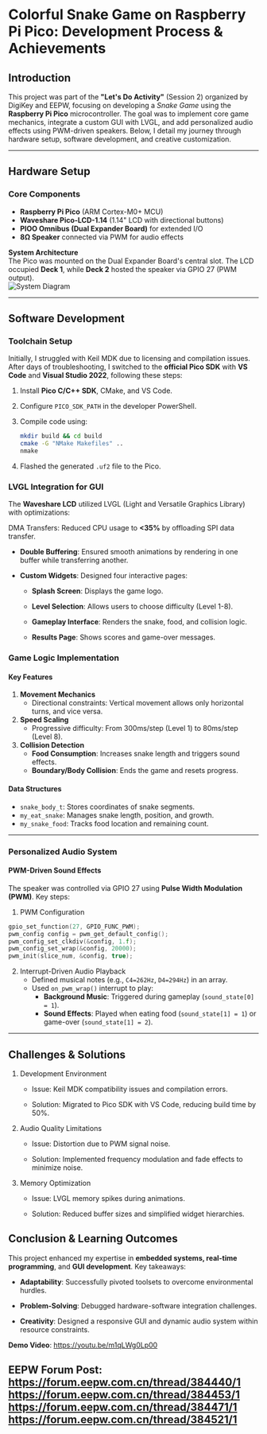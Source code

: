 # Colorful Snake Game on Raspberry Pi Pico: Development Process & Achievements

## Introduction
This project was part of the **"Let's Do Activity"** (Session 2) organized by DigiKey and EEPW, focusing on developing a *Snake Game* using the **Raspberry Pi Pico** microcontroller. The goal was to implement core game mechanics, integrate a custom GUI with LVGL, and add personalized audio effects using PWM-driven speakers. Below, I detail my journey through hardware setup, software development, and creative customization.

---

## Hardware Setup
### Core Components
- **Raspberry Pi Pico** (ARM Cortex-M0+ MCU)  
- **Waveshare Pico-LCD-1.14** (1.14" LCD with directional buttons)  
- **PIOO Omnibus (Dual Expander Board)** for extended I/O  
- **8Ω Speaker** connected via PWM for audio effects  

**System Architecture**  
The Pico was mounted on the Dual Expander Board's central slot. The LCD occupied **Deck 1**, while **Deck 2** hosted the speaker via GPIO 27 (PWM output).  
![System Diagram](http://uphotos.eepw.com.cn/1713930123/pics/1724036918676284.png)

---

## Software Development
### Toolchain Setup
Initially, I struggled with Keil MDK due to licensing and compilation issues. After days of troubleshooting, I switched to the **official Pico SDK** with **VS Code** and **Visual Studio 2022**, following these steps:  
1. Install **Pico C/C++ SDK**, CMake, and VS Code.  
2. Configure `PICO_SDK_PATH` in the developer PowerShell.  
3. Compile code using:  
   ```bash
   mkdir build && cd build  
   cmake -G "NMake Makefiles" ..  
   nmake  
   ```

4. Flashed the generated `.uf2` file to the Pico.

### LVGL Integration for GUI
The **Waveshare LCD** utilized LVGL (Light and Versatile Graphics Library) with optimizations:

DMA Transfers: Reduced CPU usage to **<35%** by offloading SPI data transfer.

- **Double Buffering**: Ensured smooth animations by rendering in one buffer while transferring another.

- **Custom Widgets**: Designed four interactive pages:

  - **Splash Screen**: Displays the game logo.

  - **Level Selection**: Allows users to choose difficulty (Level 1-8).

  - **Gameplay Interface**: Renders the snake, food, and collision logic.

  - **Results Page**: Shows scores and game-over messages.

### Game Logic Implementation
#### Key Features
1. **Movement Mechanics**
   - Directional constraints: Vertical movement allows only horizontal turns, and vice versa.
2. **Speed Scaling**
   - Progressive difficulty: From 300ms/step (Level 1) to 80ms/step (Level 8).
3. **Collision Detection**
   - **Food Consumption**: Increases snake length and triggers sound effects.
   - **Boundary/Body Collision**: Ends the game and resets progress.

#### Data Structures
- `snake_body_t`: Stores coordinates of snake segments.
- `my_eat_snake`: Manages snake length, position, and growth.
- `my_snake_food`: Tracks food location and remaining count.
---
### Personalized Audio System
#### PWM-Driven Sound Effects
The speaker was controlled via GPIO 27 using **Pulse Width Modulation (PWM)**. Key steps:

1. PWM Configuration
```c
gpio_set_function(27, GPIO_FUNC_PWM);  
pwm_config config = pwm_get_default_config();  
pwm_config_set_clkdiv(&config, 1.f);  
pwm_config_set_wrap(&config, 20000);  
pwm_init(slice_num, &config, true); 
``` 
2. Interrupt-Driven Audio Playback
   - Defined musical notes (e.g., `C4=262Hz`, `D4=294Hz`) in an array.
   - Used `on_pwm_wrap()` interrupt to play:
      - **Background Music**: Triggered during gameplay (`sound_state[0] = 1`).
      - **Sound Effects**: Played when eating food (`sound_state[1] = 1`) or game-over (`sound_state[1] = 2`).

---
## Challenges & Solutions
1. Development Environment

   - Issue: Keil MDK compatibility issues and compilation errors.

   - Solution: Migrated to Pico SDK with VS Code, reducing build time by 50%.

2. Audio Quality Limitations

   - Issue: Distortion due to PWM signal noise.

   - Solution: Implemented frequency modulation and fade effects to minimize noise.

3. Memory Optimization

   - Issue: LVGL memory spikes during animations.

   - Solution: Reduced buffer sizes and simplified widget hierarchies.

## Conclusion & Learning Outcomes
This project enhanced my expertise in **embedded systems, real-time programming**, and **GUI development**. Key takeaways:

- **Adaptability**: Successfully pivoted toolsets to overcome environmental hurdles.

- **Problem-Solving**: Debugged hardware-software integration challenges.

- **Creativity**: Designed a responsive GUI and dynamic audio system within resource constraints.

**Demo Video**: <https://youtu.be/m1qLWg0Lp00>

**EEPW Forum Post**: 
<https://forum.eepw.com.cn/thread/384440/1> 
<https://forum.eepw.com.cn/thread/384453/1> 
<https://forum.eepw.com.cn/thread/384471/1> 
<https://forum.eepw.com.cn/thread/384521/1>
---

